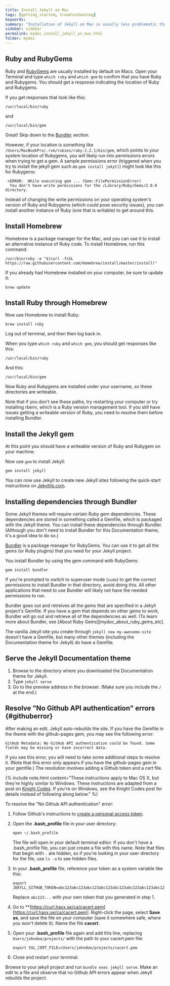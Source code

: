 ```yaml
---
title: Install Jekyll on Mac
tags: [getting_started, troubleshooting]
keywords:
summary: "Installation of Jekyll on Mac is usually less problematic than on Windows. However, you may run into permissions issues with Ruby that you must overcome. You should also use Bundler to be sure that you have all the required gems and other utilities on your computer to make the project run. "
sidebar: sidebar
permalink: mydoc_install_jekyll_on_mac.html
folder: mydoc
---
```


## Ruby and RubyGems

Ruby and [RubyGems](https://rubygems.org/pages/download) are usually installed by default on Macs. Open your Terminal and type `which ruby` and  `which gem` to confirm that you have Ruby and Rubygems. You should get a response indicating the location of Ruby and Rubygems.

If you get responses that look like this:

```
/usr/local/bin/ruby
```

and

```
/usr/local/bin/gem
```

Great! Skip down to the [Bundler](#bundler) section.

However, if your location is something like `/Users/MacBookPro/.rvm/rubies/ruby-2.2.1/bin/gem`, which points to your system location of Rubygems, you will likely run into permissions errors when trying to get a gem. A sample permissions error (triggered when you try to install the jekyll gem such as `gem install jekyll`) might look like this for Rubygems:

```
 >ERROR:  While executing gem ... (Gem::FilePermissionError)
  You don't have write permissions for the /Library/Ruby/Gems/2.0.0 directory.
```  

Instead of changing the write permissions on your operating system's version of Ruby and Rubygems (which could pose security issues), you can install another instance of Ruby (one that is writable) to get around this.

## Install Homebrew

Homebrew is a package manager for the Mac, and you can use it to install an alternative instance of Ruby code. To install Homebrew, run this command:

```
/usr/bin/ruby -e "$(curl -fsSL https://raw.githubusercontent.com/Homebrew/install/master/install)"
```

If you already had Homebrew installed on your computer, be sure to update it:

```
brew update
```

## Install Ruby through Homebrew

Now use Homebrew to install Ruby:

```
brew install ruby
```

Log out of terminal, and then then log back in.

When you type `which ruby` and `which gem`, you should get responses like this:

```
/usr/local/bin/ruby
```

And this:

```
/usr/local/bin/gem
```

Now Ruby and Rubygems are installed under your username, so these directories are writeable.

Note that if you don't see these paths, try restarting your computer or try installing rbenv, which is a Ruby version management tool. If you still have issues getting a writeable version of Ruby, you need to resolve them before installing Bundler.

<h2 id="bundler">Install the Jekyll gem</h2>

At this point you should have a writeable version of Ruby and Rubygem on your machine.

Now use `gem` to install Jekyll:

```
gem install jekyll
```

You can now use Jekyll to create new Jekyll sites following the quick-start instructions on [Jekyllrb.com](http://jekyllrb.com).

## Installing dependencies through Bundler

Some Jekyll themes will require certain Ruby gem dependencies. These dependencies are stored in something called a Gemfile, which is packaged with the Jekyll theme. You can install these dependencies through Bundler. (Although you don't need to install Bundler for this Documentation theme, it's a good idea to do so.)

[Bundler](http://bundler.io/) is a package manager for RubyGems. You can use it to get all the gems (or Ruby plugins) that you need for your Jekyll project.

You install Bundler by using the gem command with RubyGems:

```
gem install bundler
```

If you're prompted to switch to superuser mode (`sudo`) to get the correct permissions to install Bundler in that directory, avoid doing this. All other applications that need to use Bundler will likely not have the needed permissions to run.

Bundler goes out and retreives all the gems that are specified in a Jekyll project's Gemfile. If you have a gem that depends on other gems to work, Bundler will go out and retrieve all of the dependencies as well. (To learn more about Bundler, see [About Ruby Gems][mydoc_about_ruby_gems_etc].

The vanilla Jekyll site you create through `jekyll new my-awesome-site` doesn't have a Gemfile, but many other themes (including the Documentation theme for Jekyll) do have a Gemfile.

## Serve the Jekyll Documentation theme

1. Browse to the directory where you downloaded the Documentation theme for Jekyll.
2. Type `jekyll serve`
3. Go to the preview address in the browser. (Make sure you include the `/` at the end.)

## Resolve "No Github API authentication" errors {#githuberror}

After making an edit, Jekyll auto-rebuilds the site. If you have the Gemfile in the theme with the github-pages gem, you may see the following error:

```
GitHub Metadata: No GitHub API authentication could be found. Some fields may be missing or have incorrect data.
```

If you see this error, you will need to take some additional steps to resolve it. (Note that this error only appears if you have the github-pages gem in your gemfile.) The resolution involves adding a Github token and a cert file.

{% include note.html content="These instructions apply to Mac OS X, but they're highly similar to Windows. These instructions are adapted from a post on [Knight Codes](http://knightcodes.com/miscellaneous/2016/09/13/fix-github-metadata-error.html). If you're on Windows, see the Knight Codes post for details instead of following along below." %}

To resolve the "No Github API authentication" error:

1.  Follow Github's instructions to [create a personal access token](https://help.github.com/articles/creating-an-access-token-for-command-line-use/).
2.  Open the **.bash_profile** file in your user directory:

    ```
    open ~/.bash_profile
    ```

    The file will open in your default terminal editor. If you don't have a .bash_profile file, you can just create a file with this name. Note that files that begin with `.` are hidden, so if you're looking in your user directory for the file, use `ls -a` to see hidden files.

3.  In your **.bash_profile** file, reference your token as a system variable like this:

    ```
    export JEKYLL_GITHUB_TOKEN=abc123abc123abc123abc123abc123abc123abc123abc123
    ```

    Replace `abc123...` with your own token that you generated in step 1.

4.  Go to **[https://curl.haxx.se/ca/cacert.pem][https://curl.haxx.se/ca/cacert.pem]. Right-click the page, select **Save as**, and save the file on your computer (save it somewhere safe, where you won't delete it). Name the file **cacert**.
5.  Open your **.bash_profile** file again and add this line, replacing `Users/johndoe/projects/` with the path to your cacert.pem file:

    ```
    export SSL_CERT_FILE=/Users/johndoe/projects/cacert.pem
    ```

6.  Close and restart your terminal.

Browse to your jekyll project and run `bundle exec jekyll serve`. Make an edit to a file and observe that no Github API errors appear when Jekyll rebuilds the project.



